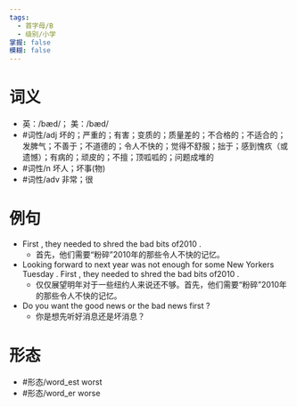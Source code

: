 ```yaml
---
tags:
  - 首字母/B
  - 级别/小学
掌握: false
模糊: false
---
```

# 词义
- 英：/bæd/； 美：/bæd/
- #词性/adj  坏的；严重的；有害；变质的；质量差的；不合格的；不适合的；发脾气；不善于；不道德的；令人不快的；觉得不舒服；拙于；感到愧疚（或遗憾）；有病的；顽皮的；不擅；顶呱呱的；问题成堆的
- #词性/n  坏人；坏事(物)
- #词性/adv  非常；很
# 例句
- First , they needed to shred the bad bits of2010 .
	- 首先，他们需要“粉碎”2010年的那些令人不快的记忆。
- Looking forward to next year was not enough for some New Yorkers Tuesday . First , they needed to shred the bad bits of2010 .
	- 仅仅展望明年对于一些纽约人来说还不够。首先，他们需要“粉碎”2010年的那些令人不快的记忆。
- Do you want the good news or the bad news first ?
	- 你是想先听好消息还是坏消息？
# 形态
- #形态/word_est worst
- #形态/word_er worse
